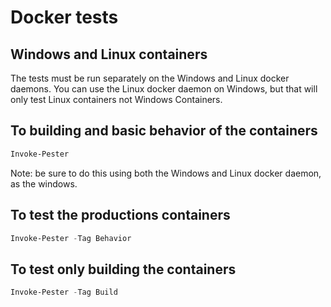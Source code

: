 # Docker tests

## Windows and Linux containers

The tests must be run separately on the Windows and Linux docker daemons. You can use the Linux docker daemon on Windows, but that will only test Linux containers not Windows Containers.

## To building and basic behavior of the containers

```PowerShell
Invoke-Pester
```

Note: be sure to do this using both the Windows and Linux docker daemon, as the windows.

## To test the productions containers

```PowerShell
Invoke-Pester -Tag Behavior
```

## To test only building the containers

```PowerShell
Invoke-Pester -Tag Build
```
